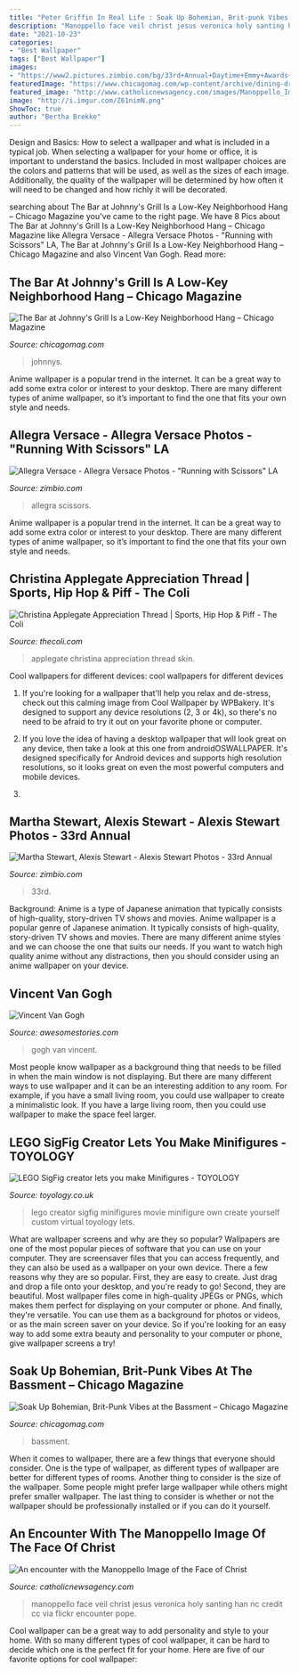 ```yaml
---
title: "Peter Griffin In Real Life : Soak Up Bohemian, Brit-punk Vibes At The Bassment – Chicago Magazine"
description: "Manoppello face veil christ jesus veronica holy santing han nc credit cc via flickr encounter pope"
date: "2021-10-23"
categories:
- "Best Wallpaper"
tags: ["Best Wallpaper"]
images:
- "https://www2.pictures.zimbio.com/bg/33rd+Annual+Daytime+Emmy+Awards+lwfQmUkkW4Ix.jpg"
featuredImage: "https://www.chicagomag.com/wp-content/archive/dining-drinking/September-2015/SOTS-Johnnys-Grill/kB6ViWjSNDk25tcZHDsZ9sxIKleeAVV-Fsg-iSg0sbs.jpeg"
featured_image: "http://www.catholicnewsagency.com/images/Manoppello_Image_Credit_han_santing_via_Flickr_CC_BY_NC_20_CNA.jpg"
image: "http://i.imgur.com/Z61nimN.png"
ShowToc: true
author: "Bertha Brekke"
---
```



Design and Basics: How to select a wallpaper and what is included in a typical job.
When selecting a wallpaper for your home or office, it is important to understand the basics. Included in most wallpaper choices are the colors and patterns that will be used, as well as the sizes of each image. Additionally, the quality of the wallpaper will be determined by how often it will need to be changed and how richly it will be decorated.

	

		
searching about The Bar at Johnny&#039;s Grill Is a Low-Key Neighborhood Hang – Chicago Magazine you've came to the right page. We have 8 Pics about The Bar at Johnny&#039;s Grill Is a Low-Key Neighborhood Hang – Chicago Magazine like Allegra Versace - Allegra Versace Photos - &quot;Running with Scissors&quot; LA, The Bar at Johnny&#039;s Grill Is a Low-Key Neighborhood Hang – Chicago Magazine and also Vincent Van Gogh. Read more:
		
    
## The Bar At Johnny&#039;s Grill Is A Low-Key Neighborhood Hang – Chicago Magazine

<img loading=lazy src="https://www.chicagomag.com/wp-content/archive/dining-drinking/September-2015/SOTS-Johnnys-Grill/kB6ViWjSNDk25tcZHDsZ9sxIKleeAVV-Fsg-iSg0sbs.jpeg" onerror="this.onerror=null;this.src='https://tse1.mm.bing.net/th?id=OIP.AVVQR2F5exhWx0xX1i-E2QHaE8&amp;pid=15.1';" alt="The Bar at Johnny&#039;s Grill Is a Low-Key Neighborhood Hang – Chicago Magazine">

_Source: chicagomag.com_

>johnnys. 

	

Anime wallpaper is a popular trend in the internet. It can be a great way to add some extra color or interest to your desktop. There are many different types of anime wallpaper, so it’s important to find the one that fits your own style and needs.

    
## Allegra Versace - Allegra Versace Photos - &quot;Running With Scissors&quot; LA

<img loading=lazy src="https://www1.pictures.zimbio.com/bg/Running+Scissors+LA+Premiere+GonfuPRv1Jkx.jpg" onerror="this.onerror=null;this.src='https://tse1.mm.bing.net/th?id=OIP.qHPaXEI37hLCVU1QRDhcMgHaLm&amp;pid=15.1';" alt="Allegra Versace - Allegra Versace Photos - &quot;Running with Scissors&quot; LA">

_Source: zimbio.com_

>allegra scissors. 

	

Anime wallpaper is a popular trend in the internet. It can be a great way to add some extra color or interest to your desktop. There are many different types of anime wallpaper, so it’s important to find the one that fits your own style and needs.

    
## Christina Applegate Appreciation Thread | Sports, Hip Hop &amp; Piff - The Coli

<img loading=lazy src="http://i.imgur.com/Z61nimN.png" onerror="this.onerror=null;this.src='https://tse1.mm.bing.net/th?id=OIP.MW3r829PUKUllV2byWbudwHaFj&amp;pid=15.1';" alt="Christina Applegate Appreciation Thread | Sports, Hip Hop &amp; Piff - The Coli">

_Source: thecoli.com_

>applegate christina appreciation thread skin. 

	

Cool wallpapers for different devices:
cool wallpapers for different devices 

1. If you're looking for a wallpaper that'll help you relax and de-stress, check out this calming image from Cool Wallpaper by WPBakery. It's designed to support any device resolutions (2, 3 or 4k), so there's no need to be afraid to try it out on your favorite phone or computer.

2. If you love the idea of having a desktop wallpaper that will look great on any device, then take a look at this one from androidOSWALLPAPER. It's designed specifically for Android devices and supports high resolution resolutions, so it looks great on even the most powerful computers and mobile devices.

3.

    
## Martha Stewart, Alexis Stewart - Alexis Stewart Photos - 33rd Annual

<img loading=lazy src="https://www2.pictures.zimbio.com/bg/33rd+Annual+Daytime+Emmy+Awards+lwfQmUkkW4Ix.jpg" onerror="this.onerror=null;this.src='https://tse4.mm.bing.net/th?id=OIP.pzn5R1nkq019ZL0Zt1A-rgHaKP&amp;pid=15.1';" alt="Martha Stewart, Alexis Stewart - Alexis Stewart Photos - 33rd Annual">

_Source: zimbio.com_

>33rd. 

	

Background: Anime is a type of Japanese animation that typically consists of high-quality, story-driven TV shows and movies.
Anime wallpaper is a popular genre of Japanese animation. It typically consists of high-quality, story-driven TV shows and movies. There are many different anime styles and we can choose the one that suits our needs. If you want to watch high quality anime without any distractions, then you should consider using an anime wallpaper on your device.

    
## Vincent Van Gogh

<img loading=lazy src="http://www.awesomestories.com/images/user/88c60caa9ddfbfc478c6a53df8b9567f.jpg" onerror="this.onerror=null;this.src='https://tse3.mm.bing.net/th?id=OIP.hFU1sDHLks_AXV_Q8l4vsQHaKT&amp;pid=15.1';" alt="Vincent Van Gogh">

_Source: awesomestories.com_

>gogh van vincent. 

	

Most people know wallpaper as a background thing that needs to be filled in when the main window is not displaying. But there are many different ways to use wallpaper and it can be an interesting addition to any room. For example, if you have a small living room, you could use wallpaper to create a minimalistic look. If you have a large living room, then you could use wallpaper to make the space feel larger.

    
## LEGO SigFig Creator Lets You Make Minifigures - TOYOLOGY

<img loading=lazy src="http://www.toyology.co.uk/wp-content/uploads/2014/01/lego-sigfig-creator-960x473.png" onerror="this.onerror=null;this.src='https://tse1.mm.bing.net/th?id=OIP.u7qSGVkxGBJTL1I3Cmb0BQHaDp&amp;pid=15.1';" alt="LEGO SigFig creator lets you make Minifigures - TOYOLOGY">

_Source: toyology.co.uk_

>lego creator sigfig minifigures movie minifigure own create yourself custom virtual toyology lets. 

	

What are wallpaper screens and why are they so popular?
Wallpapers are one of the most popular pieces of software that you can use on your computer. They are screensaver files that you can access frequently, and they can also be used as a wallpaper on your own device. There a few reasons why they are so popular. First, they are easy to create. Just drag and drop a file onto your desktop, and you're ready to go! Second, they are beautiful. Most wallpaper files come in high-quality JPEGs or PNGs, which makes them perfect for displaying on your computer or phone. And finally, they're versatile. You can use them as a background for photos or videos, or as the main screen saver on your device. So if you're looking for an easy way to add some extra beauty and personality to your computer or phone, give wallpaper screens a try!

    
## Soak Up Bohemian, Brit-Punk Vibes At The Bassment – Chicago Magazine

<img loading=lazy src="https://www.chicagomag.com/wp-content/archive/dining-drinking/December-2017/Soak-Up-Bohemian-Brit-Punk-Vibes-at-the-Bassment/BASSMENT-18.jpg" onerror="this.onerror=null;this.src='https://tse4.mm.bing.net/th?id=OIP.5wftuKxgHHLMnGwhtMdULgHaE8&amp;pid=15.1';" alt="Soak Up Bohemian, Brit-Punk Vibes at the Bassment – Chicago Magazine">

_Source: chicagomag.com_

>bassment. 

	

When it comes to wallpaper, there are a few things that everyone should consider. One is the type of wallpaper, as different types of wallpaper are better for different types of rooms. Another thing to consider is the size of the wallpaper. Some people might prefer large wallpaper while others might prefer smaller wallpaper. The last thing to consider is whether or not the wallpaper should be professionally installed or if you can do it yourself.

    
## An Encounter With The Manoppello Image Of The Face Of Christ

<img loading=lazy src="http://www.catholicnewsagency.com/images/Manoppello_Image_Credit_han_santing_via_Flickr_CC_BY_NC_20_CNA.jpg" onerror="this.onerror=null;this.src='https://tse3.mm.bing.net/th?id=OIP.XUZVDoYrUFvrQfcxzZ6DQgHaE8&amp;pid=15.1';" alt="An encounter with the Manoppello Image of the Face of Christ">

_Source: catholicnewsagency.com_

>manoppello face veil christ jesus veronica holy santing han nc credit cc via flickr encounter pope. 

	

Cool wallpaper can be a great way to add personality and style to your home. With so many different types of cool wallpaper, it can be hard to decide which one is the perfect fit for your home. Here are five of our favorite options for cool wallpaper: 

